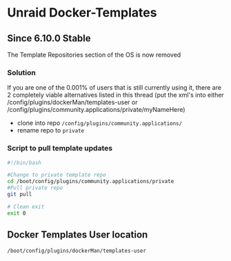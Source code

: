 # Unraid Docker-Templates

## Since 6.10.0 Stable

The Template Repositories section of the OS is now removed

### Solution

If you are one of the 0.001% of users that is still currently using it, there are 2 completely viable alternatives listed in this thread (put the xml's into either /config/plugins/dockerMan/templates-user or /config/plugins/community.applications/private/myNameHere)

- clone into repo `/config/plugins/community.applications/`
- rename repo to `private`

### Script to pull template updates

```bash
#!/bin/bash

#Change to private template repo
cd /boot/config/plugins/community.applications/private
#Pull private repo
git pull

# Clean exit
exit 0
```

## Docker Templates User location

```bash
/boot/config/plugins/dockerMan/templates-user
```

